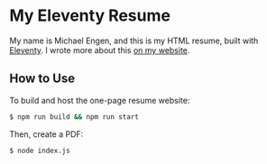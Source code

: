 # My Eleventy Resume
My name is Michael Engen, and this is my HTML resume, built with [Eleventy](https://www.11ty.dev/).
I wrote more about this [on my website](https://michaelengen.com/posts/my-eleventy-resume/).

## How to Use

To build and host the one-page resume website:
```zsh
$ npm run build && npm run start
```

Then, create a PDF:
```zsh
$ node index.js
```